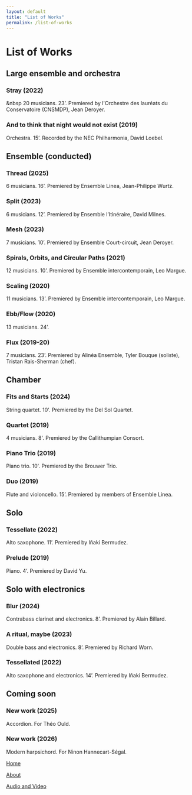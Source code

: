 ```yaml
---
layout: default
title: "List of Works"
permalink: /list-of-works
---
```

# List of Works

## Large ensemble and orchestra

### Stray (2022)
  
&nbsp 20 musicians. 23’. Premiered by l'Orchestre des lauréats du Conservatoire (CNSMDP), Jean Deroyer.

### And to think that night would not exist (2019)

  Orchestra. 15’. Recorded by the NEC Philharmonia, David Loebel.

## Ensemble (conducted)

### Thread (2025)

  6 musicians. 16’. Premiered by Ensemble Linea, Jean-Philippe Wurtz.

### Split (2023)

  6 musicians. 12’. Premiered by Ensemble l’Itinéraire, David Milnes.

### Mesh (2023)

  7 musicians. 10’. Premiered by Ensemble Court-circuit, Jean Deroyer.

### Spirals, Orbits, and Circular Paths (2021)

  12 musicians. 10’. Premiered by Ensemble intercontemporain, Leo Margue.

### Scaling (2020)

  11 musicians. 13’. Premiered by Ensemble intercontemporain, Leo Margue.

### Ebb/Flow (2020)

  13 musicians. 24’.

### Flux (2019-20)

 7 musicians. 23’. Premiered by Alinéa Ensemble, Tyler Bouque (soliste), Tristan Rais-Sherman (chef).

## Chamber

### Fits and Starts (2024)

  String quartet. 10'. Premiered by the Del Sol Quartet.

### Quartet (2019)

  4 musicians. 8'. Premiered by the Callithumpian Consort.

### Piano Trio (2019)

  Piano trio. 10'.  Premiered by the Brouwer Trio.

### Duo (2019)

  Flute and violoncello. 15’. Premiered by members of Ensemble Linea.

## Solo

### Tessellate (2022)

  Alto saxophone. 11’. Premiered by Iñaki Bermudez.

### Prelude (2019)

  Piano. 4’. Premiered by David Yu.

## Solo with electronics

### Blur (2024)

  Contrabass clarinet and electronics. 8’. Premiered by Alain Billard.

### A ritual, maybe (2023)

  Double bass and electronics. 8’. Premiered by Richard Worn.

### Tessellated (2022)

  Alto saxophone and electronics. 14’. Premiered by Iñaki Bermudez.

## Coming soon

### New work (2025)

  Accordion. For Théo Ould.

### New work (2026)

  Modern harpsichord. For Ninon Hannecart-Ségal.

[Home](/)

[About](/about)

[Audio and Video](/audio-and-video)
